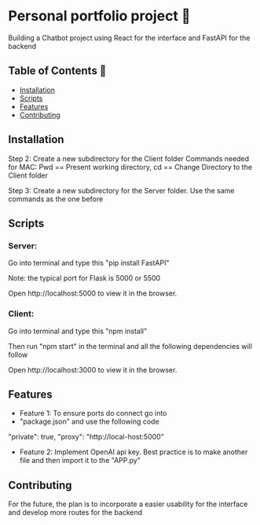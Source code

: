  # Personal portfolio project 🚀

Building a Chatbot project using React for the interface and FastAPI for the backend

## Table of Contents 🤖
- [Installation](#installation)
- [Scripts](#Scripts)
- [Features](#features)
- [Contributing](#contributing)


## Installation

Step 2: Create a new subdirectory for the Client folder
Commands needed for MAC: Pwd == Present working directory,
                        cd == Change Directory to the Client folder

Step 3: Create a new subdirectory for the Server folder. Use the same commands as the one before

## Scripts

### Server:
Go into terminal and type this "pip install FastAPI"

Note: the typical port for Flask is 5000 or 5500 

Open http://localhost:5000 to view it in the browser.

### Client:
Go into terminal and type this "npm install"

Then run "npm start" in the terminal and all the following dependencies will follow

Open http://localhost:3000 to view it in the browser.


## Features 
-  Feature 1: To ensure ports do connect go into
-  "package.json" and use the following code

 "private": true,
"proxy": "http://local-host:5000"

- Feature 2: Implement OpenAI api key. Best practice is to make another file and then import it to the "APP.py"

## Contributing

For the future, the plan is to incorporate a easier usability for the interface and develop more routes for the backend 





